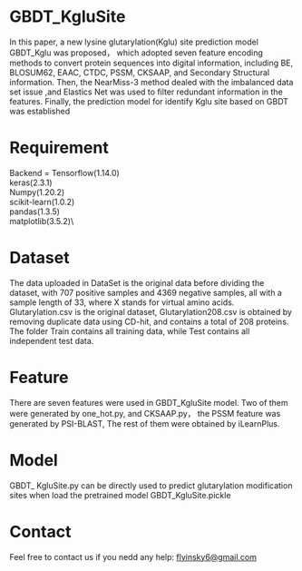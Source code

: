 # GBDT_KgluSite
In this paper, a new lysine glutarylation(Kglu) site prediction model GBDT_Kglu was proposed， which adopted seven feature encoding methods  to convert protein sequences into digital information, including BE, BLOSUM62, EAAC, CTDC, PSSM, CKSAAP, and Secondary Structural information. Then, the NearMiss-3 method dealed with the imbalanced data set issue ,and Elastics Net was used to filter redundant information in the features. Finally, the prediction model for identify Kglu site  based on GBDT was established
# Requirement
Backend = Tensorflow(1.14.0)\
keras(2.3.1)\
Numpy(1.20.2)\
scikit-learn(1.0.2)\
pandas(1.3.5)\
matplotlib(3.5.2)\
# Dataset
The data uploaded in DataSet is the original data before dividing the dataset, with 707 positive samples and 4369 negative samples, all with a sample length of 33, where X stands for virtual amino acids.
Glutarylation.csv is the original dataset, Glutarylation208.csv is obtained by removing duplicate data using CD-hit, and contains a total of 208 proteins.
The folder Train contains all training data, while Test contains all independent test data.
# Feature
There are seven features were used in GBDT_KgluSite model. Two of them were generated by one_hot.py, and CKSAAP.py， the PSSM feature was generated by PSI-BLAST, The rest of them were obtained by iLearnPlus.
# Model
GBDT_ KgluSite.py can be directly used to predict glutarylation modification sites when load the pretrained model GBDT_KgluSite.pickle
# Contact
Feel free to contact us if you nedd any help: flyinsky6@gmail.com
